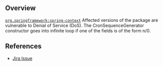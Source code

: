 ## Overview
[`org.springframework:spring-context`](http://search.maven.org/#search%7Cga%7C1%7Ca%3A%22spring-context%22)
Affected versions of the package are vulnerable to Denial of Service (DoS). The CronSequenceGenerator constructor goes into infinite loop if one of the fields is of the form n/0.

## References
- [Jira Issue](https://jira.spring.io/browse/SPR-12871)
